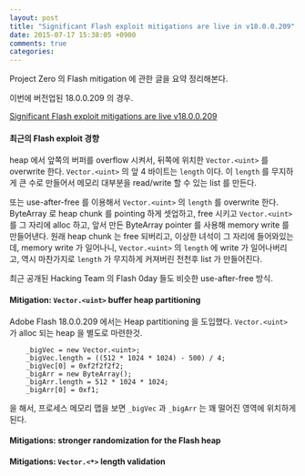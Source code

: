 ```yaml
---
layout: post
title: "Significant Flash exploit mitigations are live in v18.0.0.209"
date: 2015-07-17 15:38:05 +0900
comments: true
categories: 
---
```


Project Zero 의 Flash mitigation 에 관한 글을 요약 정리해본다.

이번에 버전업된 18.0.0.209 의 경우.

[Significant Flash exploit mitigations are live v18.0.0.209](http://googleprojectzero.blogspot.kr/2015/07/significant-flash-exploit-mitigations_16.html)

#### 최근의 Flash exploit 경향

heap 에서 앞쪽의 버퍼를 overflow 시켜서, 뒤쪽에 위치한 `Vector.<uint>` 를 overwrite 한다. `Vector.<uint>` 의 앞 4 바이트는 `length` 이다. 이 `length` 를 무지하게 큰 수로 만들어서 메모리 대부분을 read/write 할 수 있는 list 를 만든다.

또는 use-after-free 를 이용해서 `Vector.<uint>` 의 `length` 를 overwrite 한다. ByteArray 로 heap chunk 를 pointing 하게 셋업하고, free 시키고 `Vector.<uint>` 를 그 자리에 alloc 하고, 앞서 만든 ByteArray pointer 를 사용해 memory write 를 만들어낸다. 원래 heap chunk 는 free 되버리고, 이상한 녀석이 그 자리에 들어와있는데, memory write 가 일어나니, `Vector.<uint>` 의 `length` 에 write 가 일어나버리고, 역시 마찬가지로 `length` 가 무지하게 커져버린 전천후 list 가 만들어진다.

최근 공개된 Hacking Team 의 Flash 0day 들도 비슷한 use-after-free 방식.

#### Mitigation: `Vector.<uint>` buffer heap partitioning

Adobe Flash 18.0.0.209 에서는 Heap partitioning 을 도입했다. `Vector.<uint>` 가 alloc 되는 heap 을 별도로 마련한것. 

```
    _bigVec = new Vector.<uint>;
    _bigVec.length = ((512 * 1024 * 1024) - 500) / 4;
    _bigVec[0] = 0xf2f2f2f2;
    _bigArr = new ByteArray();
    _bigArr.length = 512 * 1024 * 1024;
    _bigArr[0] = 0xf1;
```

을 해서, 프로세스 메모리 맵을 보면 `_bigVec` 과 `_bigArr` 는 꽤 떨어진 영역에 위치하게 된다.

#### Mitigations: stronger randomization for the Flash heap

#### Mitigations: `Vector.<*>` length validation
